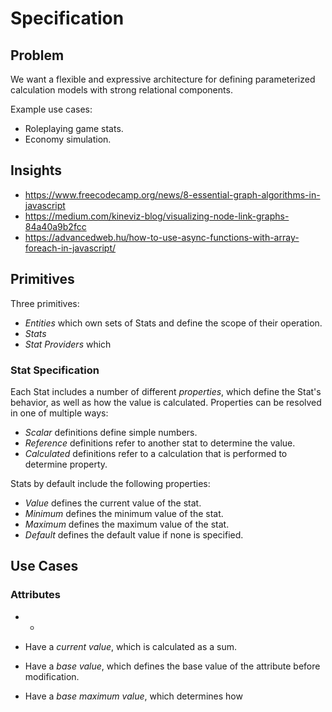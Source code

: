 # Specification #

## Problem ##

We want a flexible and expressive architecture for defining parameterized calculation models with strong relational components.

Example use cases:

- Roleplaying game stats.
- Economy simulation.

## Insights ##

- https://www.freecodecamp.org/news/8-essential-graph-algorithms-in-javascript
- https://medium.com/kineviz-blog/visualizing-node-link-graphs-84a40a9b2fcc
- https://advancedweb.hu/how-to-use-async-functions-with-array-foreach-in-javascript/

## Primitives ##

Three primitives:

- *Entities* which own sets of Stats and define the scope of their operation.
- *Stats* 
- *Stat Providers* which 

### Stat Specification ###

Each Stat includes a number of different *properties*, which define the Stat's behavior, as well as how the value is calculated. Properties can be resolved in one of multiple ways:

- *Scalar* definitions define simple numbers.
- *Reference* definitions refer to another stat to determine the value.
- *Calculated* definitions refer to a calculation that is performed to determine property.

Stats by default include the following properties:

- *Value* defines the current value of the stat.
- *Minimum* defines the minimum value of the stat.
- *Maximum* defines the maximum value of the stat.
- *Default* defines the default value if none is specified.

## Use Cases ##

### Attributes ###

- *

- Have a *current value*, which is calculated as a sum.
- Have a *base value*, which defines the base value of the attribute before modification.
- Have a *base maximum value*, which determines how 


